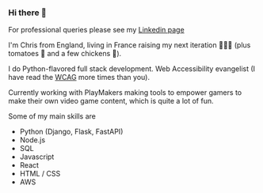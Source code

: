 ### Hi there 👋

For professional queries please see my [Linkedin page](https://www.linkedin.com/in/christopher-berry-346442253/)

I'm Chris from England, living in France raising my next iteration 🧒🧒🧒 (plus tomatoes 🍅 and a few chickens 🐔).

I do Python-flavored full stack development. Web Accessibility evangelist (I have read the [WCAG](https://www.w3.org/WAI/standards-guidelines/wcag/) more times than you). 

Currently working with PlayMakers making tools to empower gamers to make their own video game content, which is quite a lot of fun.

Some of my main skills are

- Python (Django, Flask, FastAPI)
- Node.js
- SQL
- Javascript
- React
- HTML / CSS
- AWS
